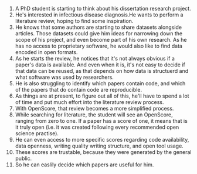 1. A PhD student is starting to think about his dissertation research project. 
2. He's interested in infectious disease diagnosis.He wants to perform a literature review, hoping to find some inspiration.
3. He knows that some authors are starting to share datasets alongside articles. Those datasets could give him ideas for narrowing down the scope of his project, and even become part of his own research. As he has no access to proprietary software, he would also like to find data encoded in open formats.  
4. As he starts the review, he notices that it's not always obvious if a paper's data is available. And even when it is, it's not easy to decide if that data can be reused, as that depends on how data is structuerd and what software was used by researchers.  
5. He is also struggling to identify which papers contain code, and which of the papers that do contain code are reproducible. 
6. As things are at present, to figure out all of this, he'll have to spend a lot of time and put much effort into the literature review process. 
7. With OpenScore, that review becomes a more simplified process. 
8. While searching for literature, the student will see an OpenScore, ranging from zero to one. If a paper has a score of one, it means that is it truly open (i.e. it was created following every recommended open science practise). 
9. He can even access to more specific scores regarding code availability, data openness, writing quality writing structure, and open tool usage.  
10. These scores are trustable, because they were generated by the general public.
11. So he can easlily decide which papers are useful for him. 
